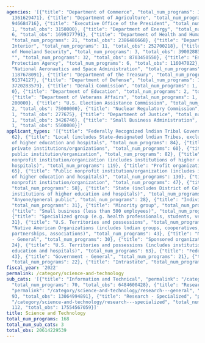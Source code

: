 ```yaml
---
agencies: '[{"title": "Department of Commerce", "total_num_programs": 37, "total_obs":
  1361629471}, {"title": "Department of Agriculture", "total_num_programs": 20, "total_obs":
  946684716}, {"title": "Executive Office of the President", "total_num_programs":
  1, "total_obs": 3150000}, {"title": "Department of Energy", "total_num_programs":
  6, "total_obs": 1699377791}, {"title": "Department of Health and Human Services",
  "total_num_programs": 21, "total_obs": 2386486668}, {"title": "Department of the
  Interior", "total_num_programs": 11, "total_obs": 252700218}, {"title": "Department
  of Homeland Security", "total_num_programs": 3, "total_obs": 39002885}, {"title":
  "", "total_num_programs": 32, "total_obs": 8703450550}, {"title": "Environmental
  Protection Agency", "total_num_programs": 6, "total_obs": 116047022}, {"title":
  "National Aeronautics and Space Administration", "total_num_programs": 6, "total_obs":
  1187678091}, {"title": "Department of the Treasury", "total_num_programs": 1, "total_obs":
  91374127}, {"title": "Department of Defense", "total_num_programs": 15, "total_obs":
  3720283579}, {"title": "Denali Commission", "total_num_programs": 1, "total_obs":
  0}, {"title": "Department of Education", "total_num_programs": 2, "total_obs": 21960000},
  {"title": "Department of Veterans Affairs", "total_num_programs": 1, "total_obs":
  200000}, {"title": "U.S. Election Assistance Commission", "total_num_programs":
  2, "total_obs": 75000000}, {"title": "Nuclear Regulatory Commission", "total_num_programs":
  1, "total_obs": 277675}, {"title": "Department of Justice", "total_num_programs":
  1, "total_obs": 3426746}, {"title": "Small Business Administration", "total_num_programs":
  1, "total_obs": 5500000}]'
applicant_types: '[{"title": "Federally Recognized lndian Tribal Governments", "total_num_programs":
  62}, {"title": "Local (includes State-designated lndian Tribes, excludes institutions
  of higher education and hospitals", "total_num_programs": 84}, {"title": "Other
  private institutions/organizations", "total_num_programs": 60}, {"title": "Other
  public institution/organization", "total_num_programs": 82}, {"title": "Private
  nonprofit institution/organization (includes institutions of higher education and
  hospitals)", "total_num_programs": 119}, {"title": "Profit organization", "total_num_programs":
  65}, {"title": "Public nonprofit institution/organization (includes institutions
  of higher education and hospitals)", "total_num_programs": 130}, {"title": "Quasi-public
  nonprofit institution/organization", "total_num_programs": 47}, {"title": "State",
  "total_num_programs": 58}, {"title": "State (includes District of Columbia, public
  institutions of higher education and hospitals)", "total_num_programs": 103}, {"title":
  "Anyone/general public", "total_num_programs": 28}, {"title": "Individual/Family",
  "total_num_programs": 31}, {"title": "Minority group", "total_num_programs": 30},
  {"title": "Small business (less than 500 employees)", "total_num_programs": 49},
  {"title": "Specialized group (e.g. health professionals, students, veterans)", "total_num_programs":
  31}, {"title": "U.S. Territories and possessions", "total_num_programs": 37}, {"title":
  "Native American Organizations (includes lndian groups, cooperatives, corporations,
  partnerships, associations)", "total_num_programs": 43}, {"title": "Non-Government
  - General", "total_num_programs": 30}, {"title": "Sponsored organization", "total_num_programs":
  24}, {"title": "U.S. Territories and possessions (includes institutions of higher
  education and hospitals)", "total_num_programs": 63}, {"title": "Federal", "total_num_programs":
  43}, {"title": "Government - General", "total_num_programs": 21}, {"title": "Interstate",
  "total_num_programs": 22}, {"title": "Intrastate", "total_num_programs": 20}]'
fiscal_year: '2022'
permalink: /category/science-and-technology
sub_cats: '[{"title": "Information and Technical", "permalink": "/category/science-and-technology/information-and-technical",
  "total_num_programs": 70, "total_obs": 6484600428}, {"title": "Research - General",
  "permalink": "/category/science-and-technology/research---general", "total_num_programs":
  93, "total_obs": 13064994891}, {"title": "Research - Specialized", "permalink":
  "/category/science-and-technology/research---specialized", "total_num_programs":
  112, "total_obs": 17554567059}]'
title: Science and Technology
total_num_programs: 168
total_num_sub_cats: 3
total_obs: 20614229539
---
```

